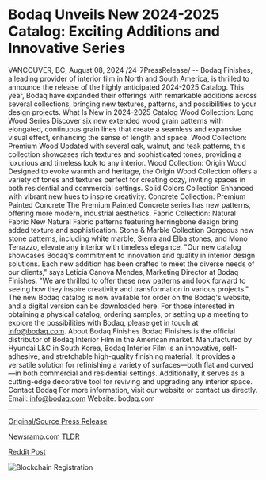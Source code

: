# Bodaq Unveils New 2024-2025 Catalog: Exciting Additions and Innovative Series

VANCOUVER, BC, August 08, 2024 /24-7PressRelease/ -- Bodaq Finishes, a leading provider of interior film in North and South America, is thrilled to announce the release of the highly anticipated 2024-2025 Catalog. This year, Bodaq have expanded their offerings with remarkable additions across several collections, bringing new textures, patterns, and possibilities to your design projects.  What Is New in 2024-2025 Catalog  Wood Collection: Long Wood Series Discover six new extended wood grain patterns with elongated, continuous grain lines that create a seamless and expansive visual effect, enhancing the sense of length and space.  Wood Collection: Premium Wood Updated with several oak, walnut, and teak patterns, this collection showcases rich textures and sophisticated tones, providing a luxurious and timeless look to any interior.  Wood Collection: Origin Wood Designed to evoke warmth and heritage, the Origin Wood Collection offers a variety of tones and textures perfect for creating cozy, inviting spaces in both residential and commercial settings.  Solid Colors Collection Enhanced with vibrant new hues to inspire creativity.  Concrete Collection: Premium Painted Concrete The Premium Painted Concrete series has new patterns, offering more modern, industrial aesthetics.  Fabric Collection: Natural Fabric New Natural Fabric patterns featuring herringbone design bring added texture and sophistication.  Stone & Marble Collection Gorgeous new stone patterns, including white marble, Sierra and Elba stones, and Mono Terrazzo, elevate any interior with timeless elegance.  "Our new catalog showcases Bodaq's commitment to innovation and quality in interior design solutions. Each new addition has been crafted to meet the diverse needs of our clients," says Leticia Canova Mendes, Marketing Director at Bodaq Finishes. "We are thrilled to offer these new patterns and look forward to seeing how they inspire creativity and transformation in various projects."  The new Bodaq catalog is now available for order on the Bodaq's website, and a digital version can be downloaded here. For those interested in obtaining a physical catalog, ordering samples, or setting up a meeting to explore the possibilities with Bodaq, please get in touch at info@bodaq.com.  About Bodaq Finishes  Bodaq Finishes is the official distributor of Bodaq Interior Film in the American market. Manufactured by Hyundai L&C in South Korea, Bodaq Interior Film is an innovative, self-adhesive, and stretchable high-quality finishing material. It provides a versatile solution for refinishing a variety of surfaces—both flat and curved—in both commercial and residential settings. Additionally, it serves as a cutting-edge decorative tool for reviving and upgrading any interior space.  Contact Bodaq For more information, visit our website or contact us directly. Email: info@bodaq.com Website: bodaq.com 

---

[Original/Source Press Release](https://www.24-7pressrelease.com/press-release/513236/bodaq-unveils-new-2024-2025-catalog-exciting-additions-and-innovative-series)
                    

[Newsramp.com TLDR](None) 



[Reddit Post](https://www.reddit.com/r/MarketingNewsramp/comments/1emzkae/bodaq_finishes_unveils_20242025_catalog_with_new/) 



![Blockchain Registration](https://cdn.newsramp.app/24-7PressRelease/qrcode/248/8/fondusIc.webp)